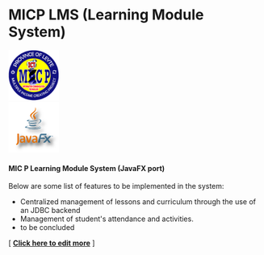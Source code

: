 # MICP LMS (Learning Module System)

<img src="src/resources/_logo.png" height="100"/>
<br/>
<img src="src/resources/_javafx.png" height="100"/>

#### MIC P Learning Module System (JavaFX port)
Below are some list of features to be implemented in the system:
+ Centralized management of lessons and curriculum through the use of an JDBC backend
+ Management of student's attendance and activities.
+ to be concluded


[ __[Click here to edit more](https://dillinger.io/)__ ]

